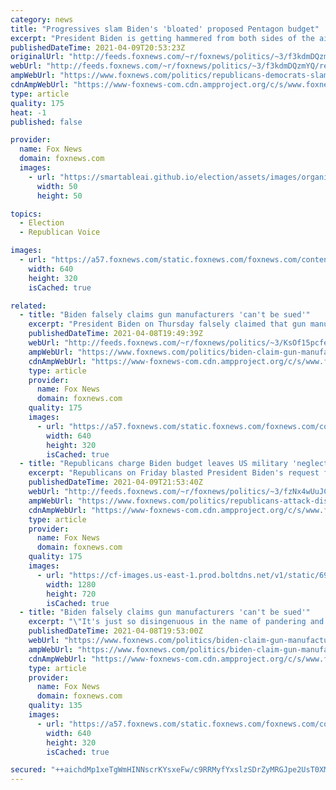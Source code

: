```yaml
---
category: news
title: "Progressives slam Biden's 'bloated' proposed Pentagon budget"
excerpt: "President Biden is getting hammered from both sides of the aisle for his proposed $715 billion defense budget the White House released Friday, with progressives saying that's too much money for the Pentagon while Republicans say the proposal falls way short of defense needs. "
publishedDateTime: 2021-04-09T20:53:23Z
originalUrl: "http://feeds.foxnews.com/~r/foxnews/politics/~3/f3kdmDQzmYQ/republicans-democrats-slam-bidens-proposed-pentagon-budget"
webUrl: "http://feeds.foxnews.com/~r/foxnews/politics/~3/f3kdmDQzmYQ/republicans-democrats-slam-bidens-proposed-pentagon-budget"
ampWebUrl: "https://www.foxnews.com/politics/republicans-democrats-slam-bidens-proposed-pentagon-budget.amp"
cdnAmpWebUrl: "https://www-foxnews-com.cdn.ampproject.org/c/s/www.foxnews.com/politics/republicans-democrats-slam-bidens-proposed-pentagon-budget.amp"
type: article
quality: 175
heat: -1
published: false

provider:
  name: Fox News
  domain: foxnews.com
  images:
    - url: "https://smartableai.github.io/election/assets/images/organizations/foxnews.com-50x50.jpg"
      width: 50
      height: 50

topics:
  - Election
  - Republican Voice

images:
  - url: "https://a57.foxnews.com/static.foxnews.com/foxnews.com/content/uploads/2020/03/640/320/Sanders-12.jpg?ve=1&tl=1"
    width: 640
    height: 320
    isCached: true

related:
  - title: "Biden falsely claims gun manufacturers 'can't be sued'"
    excerpt: "President Biden on Thursday falsely claimed that gun manufacturers \"can't be sued.\""
    publishedDateTime: 2021-04-08T19:49:39Z
    webUrl: "http://feeds.foxnews.com/~r/foxnews/politics/~3/KsOf15pcfeE/biden-claim-gun-manufacturers-sued-liability-exempt"
    ampWebUrl: "https://www.foxnews.com/politics/biden-claim-gun-manufacturers-sued-liability-exempt.amp"
    cdnAmpWebUrl: "https://www-foxnews-com.cdn.ampproject.org/c/s/www.foxnews.com/politics/biden-claim-gun-manufacturers-sued-liability-exempt.amp"
    type: article
    provider:
      name: Fox News
      domain: foxnews.com
    quality: 175
    images:
      - url: "https://a57.foxnews.com/static.foxnews.com/foxnews.com/content/uploads/2021/04/640/320/AP21098589790561-1.jpg?ve=1&tl=1"
        width: 640
        height: 320
        isCached: true
  - title: "Republicans charge Biden budget leaves US military 'neglected'"
    excerpt: "Republicans on Friday blasted President Biden's request for $753 billion for next fiscal year’s defense budget, saying it's not enough to counter China's military modernization plans. "
    publishedDateTime: 2021-04-09T21:53:40Z
    webUrl: "http://feeds.foxnews.com/~r/foxnews/politics/~3/fzNx4wUuJCY/republicans-attack-disappointing-biden-defense-budget"
    ampWebUrl: "https://www.foxnews.com/politics/republicans-attack-disappointing-biden-defense-budget.amp"
    cdnAmpWebUrl: "https://www-foxnews-com.cdn.ampproject.org/c/s/www.foxnews.com/politics/republicans-attack-disappointing-biden-defense-budget.amp"
    type: article
    provider:
      name: Fox News
      domain: foxnews.com
    quality: 175
    images:
      - url: "https://cf-images.us-east-1.prod.boltdns.net/v1/static/694940094001/7beeeed2-5f98-49e2-9ec2-2f57c15dee33/78d2f558-e4e8-4f55-a3a9-7cea1c533eb3/1280x720/match/image.jpg"
        width: 1280
        height: 720
        isCached: true
  - title: "Biden falsely claims gun manufacturers 'can't be sued'"
    excerpt: "\"It's just so disingenuous in the name of pandering and grandstanding that Joe Biden got up and said all those things that he did, most of which were not true,\" attorney T. Edwin Walker, who is part of the American Council of Second Amendment Lawyers ..."
    publishedDateTime: 2021-04-08T19:53:00Z
    webUrl: "https://www.foxnews.com/politics/biden-claim-gun-manufacturers-sued-liability-exempt"
    ampWebUrl: "https://www.foxnews.com/politics/biden-claim-gun-manufacturers-sued-liability-exempt.amp"
    cdnAmpWebUrl: "https://www-foxnews-com.cdn.ampproject.org/c/s/www.foxnews.com/politics/biden-claim-gun-manufacturers-sued-liability-exempt.amp"
    type: article
    provider:
      name: Fox News
      domain: foxnews.com
    quality: 135
    images:
      - url: "https://a57.foxnews.com/static.foxnews.com/foxnews.com/content/uploads/2021/04/640/320/AP21098589790561-1.jpg?ve=1&tl=1"
        width: 640
        height: 320
        isCached: true

secured: "++aichdMp1xeTgWmHINNscrKYsxeFw/c9RRMyfYxslzSDrZyMRGJpe2UsT0XMlDSBtvNCjTSlRso3ZEfc3Jx4NXpZgaOzRqYjgLvhaWh3cMXQ6zhHTZrUxZzcg063G4fyZYuXQrbIdcVxMrSSwQq29R3o40iyHN3eI81Nx2BFIUbWpxazgZUHaI3MUa9XLCMvHqaVILuQkCPnOq7DDt0wQJZ+DA0gVaICigYGmgU/4QC9vpbvffFeWM0XYYfEejclsd7dzS5YkvP4gAtb83ytx2q0TX4t02qBKBk73pzy94YP5cZaMZ1hHwTpPN5gjBFiLpdWfV8f5qNNmhJdxm9xMyF8chHLw6RxvSaabY9lHA=;O45KimGBAgaA8WdKtRzU0A=="
---
```


